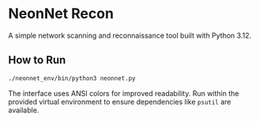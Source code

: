 # NeonNet Recon

A simple network scanning and reconnaissance tool built with Python 3.12.

## How to Run

```bash
./neonnet_env/bin/python3 neonnet.py
```

The interface uses ANSI colors for improved readability. Run within the
provided virtual environment to ensure dependencies like `psutil` are
available.
